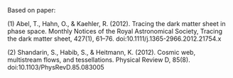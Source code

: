 Based on paper:

(1) Abel, T., Hahn, O., & Kaehler, R. (2012). Tracing the dark matter sheet in phase space. Monthly Notices of the Royal Astronomical Society, Tracing the dark matter sheet, 427(1), 61–76. doi:10.1111/j.1365-2966.2012.21754.x

(2) Shandarin, S., Habib, S., & Heitmann, K. (2012). Cosmic web, multistream flows, and tessellations. Physical Review D, 85(8). doi:10.1103/PhysRevD.85.083005